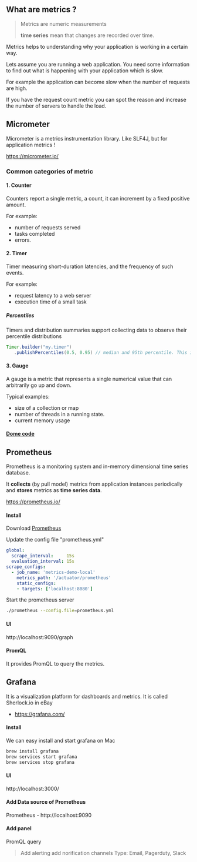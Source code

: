 ## What are metrics ?

>  Metrics are numeric measurements
>
>  **time series** mean that changes are recorded over time. 

Metrics helps to understanding why your application is working in a certain way. 

Lets assume you are running a web application. You need some information to find out what is happening with your application which is slow.

For example the application can become slow when the number of requests are high. 

If you have the request count metric you can spot the reason and increase the number of servers to handle the load.

## Micrometer

Micrometer is a metrics instrumentation library. Like SLF4J, but for application metrics !

https://micrometer.io/

### Common categories of metric

####  1. Counter
Counters report a single metric, a count, it can increment by a fixed positive amount.

For example:

- number of requests served
- tasks completed
- errors.

#### 2. Timer
Timer measuring short-duration latencies, and the frequency of such events.

For example:

- request latency to a web server
- execution time of a small task

##### Percentiles

Timers and distribution summaries support collecting data to observe their percentile distributions

```java
Timer.builder("my.timer")
   .publishPercentiles(0.5, 0.95) // median and 95th percentile. This is used to publish percentile values computed in your app. 
```



#### 3. Gauge
A gauge is a metric that represents a single numerical value that can arbitrarily go up and down.

Typical examples:

- size of a collection or map
- number of threads in a running state.
- current memory usage



#### [Dome code](https://github.com/ShuhanSun/metrics.demo)



## Prometheus

Prometheus is a monitoring system and in-memory dimensional time series database. 

It **collects** (by pull model) metrics from application instances periodically and **stores** metrics as **time series data**. 

https://prometheus.io/

#### Install

Download  [Prometheus](https://prometheus.io/download/) 

Update the config file "prometheus.yml" 

```yml
global:
  scrape_interval:     15s
  evaluation_interval: 15s 
scrape_configs:
  - job_name: 'metrics-demo-local'
    metrics_path: '/actuator/prometheus'
    static_configs:
    - targets: ['localhost:8080']
```
Start the prometheus server

```bash
./prometheus --config.file=prometheus.yml
```

#### UI

 http://localhost:9090/graph

#### PromQL

It provides PromQL to query the metrics.



## Grafana

It is a visualization platform for dashboards and metrics. It is called Sherlock.io in eBay

- https://grafana.com/

#### Install

We can easy install and start grafana on Mac

```bash
brew install grafana
brew services start grafana
brew services stop grafana
```

#### UI

http://localhost:3000/

#### Add Data source of Prometheus 

Prometheus - http://localhost:9090

#### Add panel

PromQL query



> Add alerting
> add norification channels
Type: Email, Pagerduty, Slack


